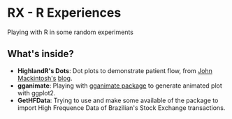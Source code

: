# RX - R Experiences

Playing with R in some random experiments

## What's inside?

 - **HighlandR's Dots**: Dot plots to demonstrate patient flow, from [John Mackintosh's](https://johnmackintosh.com/2017-12-21-flow/) [blog](https://twitter.com/HighlandDataSci).
 - **gganimate**: Playing with [gganimate package](https://github.com/dgrtwo/gganimate) to generate animated plot with ggplot2.
 - **GetHFData**: Trying to use and make some available of the package to import High Frequence Data of Brazilian's Stock Exchange transactions.